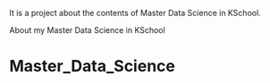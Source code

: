 

It is a project about the contents of Master Data Science in KSchool.

About my Master Data Science in KSchool
# Master_Data_Science
